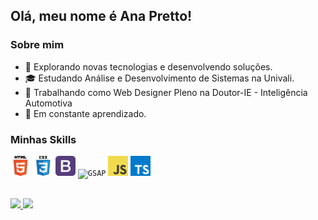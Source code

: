 ## Olá, meu nome é <strong>Ana Pretto!</strong> 

<h3>Sobre mim</h3>

- 🤔 Explorando novas tecnologias e desenvolvendo soluções.
- 🎓 Estudando Análise e Desenvolvimento de Sistemas na Univali.
- 💼 Trabalhando como Web Designer Pleno na Doutor-IE - Inteligência Automotiva
- 🌱&nbsp;Em constante aprendizado.

<h3>Minhas Skills</h3>

<code><img height="32" src="https://raw.githubusercontent.com/github/explore/80688e429a7d4ef2fca1e82350fe8e3517d3494d/topics/html/html.png" alt="HTML5"/></code>
<code><img height="32" src="https://raw.githubusercontent.com/github/explore/80688e429a7d4ef2fca1e82350fe8e3517d3494d/topics/css/css.png" alt="CSS"/></code>
<code><img height="32" src="https://raw.githubusercontent.com/github/explore/80688e429a7d4ef2fca1e82350fe8e3517d3494d/topics/bootstrap/bootstrap.png" alt="Bootstrap"/></code>
<code><img height="32" src="https://yt3.googleusercontent.com/ytc/APkrFKaUsjjsvBCg5ZHhHGRWoOQYB2PQkPrJLZMJGEOW=s176-c-k-c0x00ffffff-no-rj" alt="GSAP"/></code>
<code><img height="32" src="https://raw.githubusercontent.com/github/explore/80688e429a7d4ef2fca1e82350fe8e3517d3494d/topics/javascript/javascript.png" alt="Javascript"/></code>
<code><img height="32" src="https://raw.githubusercontent.com/github/explore/80688e429a7d4ef2fca1e82350fe8e3517d3494d/topics/typescript/typescript.png" alt="Typescript"/></code>


<br/>

<div>
<a href="https://github.com/anapretto">
<img height="180em" src="https://github-readme-stats.vercel.app/api/top-langs/?username=anapretto&layout=compact&langs_count=7&theme=dracula"/>
<img height="180em" src="https://github-readme-stats.vercel.app/api?username=anapretto&show_icons=true&theme=dracula&include_all_commits=true&count_private=true"/>
</div>
